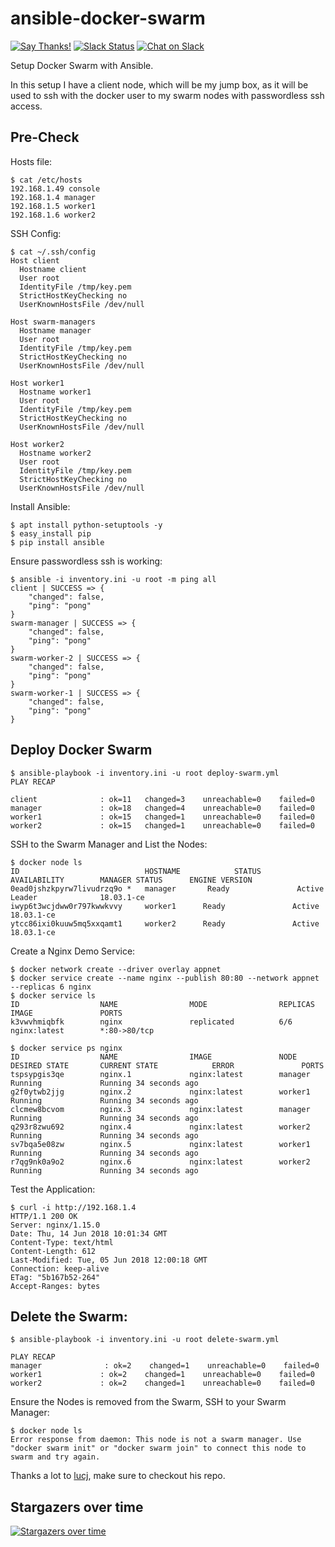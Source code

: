 # ansible-docker-swarm 

[![Say Thanks!](https://img.shields.io/badge/Say%20Thanks-!-1EAEDB.svg)](https://saythanks.io/to/ruan.ru.bekker@gmail.com)
[![Slack Status](https://linux-hackers-slack.herokuapp.com/badge.svg)](https://linux-hackers-slack.herokuapp.com/)
[![Chat on Slack](https://img.shields.io/badge/chat-on_slack-orange.svg)](https://linux-hackers-slack.herokuapp.com/)


Setup Docker Swarm with Ansible.

In this setup I have a client node, which will be my jump box, as it will be used to ssh with the docker user to my swarm nodes with passwordless ssh access.

## Pre-Check

Hosts file: 

```
$ cat /etc/hosts
192.168.1.49 console
192.168.1.4 manager
192.168.1.5 worker1
192.168.1.6 worker2
```

SSH Config:

```
$ cat ~/.ssh/config 
Host client
  Hostname client
  User root
  IdentityFile /tmp/key.pem
  StrictHostKeyChecking no
  UserKnownHostsFile /dev/null

Host swarm-managers
  Hostname manager
  User root
  IdentityFile /tmp/key.pem
  StrictHostKeyChecking no
  UserKnownHostsFile /dev/null

Host worker1
  Hostname worker1
  User root
  IdentityFile /tmp/key.pem
  StrictHostKeyChecking no
  UserKnownHostsFile /dev/null

Host worker2
  Hostname worker2
  User root
  IdentityFile /tmp/key.pem
  StrictHostKeyChecking no
  UserKnownHostsFile /dev/null
```

Install Ansible:

```
$ apt install python-setuptools -y
$ easy_install pip
$ pip install ansible
```

Ensure passwordless ssh is working:

```
$ ansible -i inventory.ini -u root -m ping all
client | SUCCESS => {
    "changed": false, 
    "ping": "pong"
}
swarm-manager | SUCCESS => {
    "changed": false, 
    "ping": "pong"
}
swarm-worker-2 | SUCCESS => {
    "changed": false, 
    "ping": "pong"
}
swarm-worker-1 | SUCCESS => {
    "changed": false, 
    "ping": "pong"
}
```

## Deploy Docker Swarm

```
$ ansible-playbook -i inventory.ini -u root deploy-swarm.yml 
PLAY RECAP 

client              : ok=11   changed=3    unreachable=0    failed=0   
manager             : ok=18   changed=4    unreachable=0    failed=0   
worker1             : ok=15   changed=1    unreachable=0    failed=0   
worker2             : ok=15   changed=1    unreachable=0    failed=0   
```

SSH to the Swarm Manager and List the Nodes:

```
$ docker node ls
ID                            HOSTNAME            STATUS              AVAILABILITY        MANAGER STATUS      ENGINE VERSION
0ead0jshzkpyrw7livudrzq9o *   manager       Ready               Active              Leader              18.03.1-ce
iwyp6t3wcjdww0r797kwwkvvy     worker1      Ready               Active                                  18.03.1-ce
ytcc86ixi0kuuw5mq5xxqamt1     worker2      Ready               Active                                  18.03.1-ce
```

Create a Nginx Demo Service:

```
$ docker network create --driver overlay appnet
$ docker service create --name nginx --publish 80:80 --network appnet --replicas 6 nginx
$ docker service ls
ID                  NAME                MODE                REPLICAS            IMAGE               PORTS
k3vwvhmiqbfk        nginx               replicated          6/6                 nginx:latest        *:80->80/tcp

$ docker service ps nginx
ID                  NAME                IMAGE               NODE                DESIRED STATE       CURRENT STATE            ERROR               PORTS
tspsypgis3qe        nginx.1             nginx:latest        manager       Running             Running 34 seconds ago                       
g2f0ytwb2jjg        nginx.2             nginx:latest        worker1      Running             Running 34 seconds ago                       
clcmew8bcvom        nginx.3             nginx:latest        manager       Running             Running 34 seconds ago                       
q293r8zwu692        nginx.4             nginx:latest        worker2      Running             Running 34 seconds ago                       
sv7bqa5e08zw        nginx.5             nginx:latest        worker1      Running             Running 34 seconds ago                       
r7qg9nk0a9o2        nginx.6             nginx:latest        worker2      Running             Running 34 seconds ago   
```

Test the Application:

```
$ curl -i http://192.168.1.4
HTTP/1.1 200 OK
Server: nginx/1.15.0
Date: Thu, 14 Jun 2018 10:01:34 GMT
Content-Type: text/html
Content-Length: 612
Last-Modified: Tue, 05 Jun 2018 12:00:18 GMT
Connection: keep-alive
ETag: "5b167b52-264"
Accept-Ranges: bytes
```

## Delete the Swarm:

```
$ ansible-playbook -i inventory.ini -u root delete-swarm.yml 

PLAY RECAP 
manager              : ok=2    changed=1    unreachable=0    failed=0   
worker1             : ok=2    changed=1    unreachable=0    failed=0   
worker2             : ok=2    changed=1    unreachable=0    failed=0   
```

Ensure the Nodes is removed from the Swarm, SSH to your Swarm Manager:

```
$ docker node ls
Error response from daemon: This node is not a swarm manager. Use "docker swarm init" or "docker swarm join" to connect this node to swarm and try again.
```

Thanks a lot to [lucj](https://github.com/lucj/swarm-rexray-ceph), make sure to checkout his repo.

## Stargazers over time

[![Stargazers over time](https://starchart.cc/ruanbekker/ansible-docker-swarm.svg)](https://starchart.cc/ruanbekker/ansible-docker-swarm)
